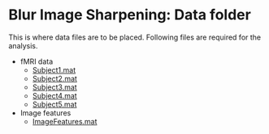 # Blur Image Sharpening: Data folder

This is where data files are to be placed.
Following files are required for the analysis.

- fMRI data
    - [Subject1.mat](http://brainliner.jp/download/53/downloadSupplementaryFile)
    - [Subject2.mat](http://brainliner.jp/download/55/downloadSupplementaryFile)
    - [Subject3.mat](http://brainliner.jp/download/52/downloadSupplementaryFile)
    - [Subject4.mat](http://brainliner.jp/download/54/downloadSupplementaryFile)
    - [Subject5.mat](http://brainliner.jp/download/56/downloadSupplementaryFile)
- Image features
    - [ImageFeatures.mat](http://brainliner.jp/download/51/downloadSupplementaryFile)
